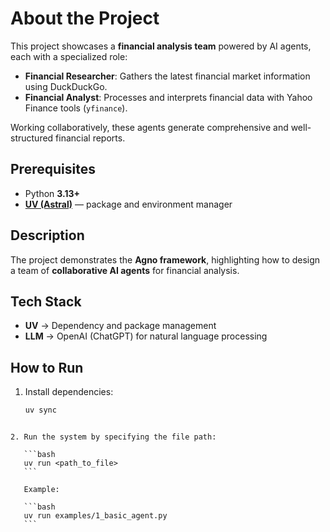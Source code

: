 
# About the Project

This project showcases a **financial analysis team** powered by AI agents, each with a specialized role:

- **Financial Researcher**: Gathers the latest financial market information using DuckDuckGo.  
- **Financial Analyst**: Processes and interprets financial data with Yahoo Finance tools (`yfinance`).  

Working collaboratively, these agents generate comprehensive and well-structured financial reports.

## Prerequisites

- Python **3.13+**  
- [**UV (Astral)**](https://docs.astral.sh/uv/) — package and environment manager  

## Description

The project demonstrates the **Agno framework**, highlighting how to design a team of **collaborative AI agents** for financial analysis.

## Tech Stack

- **UV** → Dependency and package management  
- **LLM** → OpenAI (ChatGPT) for natural language processing  

## How to Run

1. Install dependencies:  
   ```bash
   uv sync
````

2. Run the system by specifying the file path:

   ```bash
   uv run <path_to_file>
   ```

   Example:

   ```bash
   uv run examples/1_basic_agent.py
   ```

